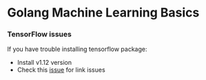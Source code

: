 # Golang Machine Learning Basics

### TensorFlow issues

If you have trouble installing tensorflow package:

* Install v1.12 version
* Check this [issue](https://github.com/photoprism/photoprism/issues/125) for link issues